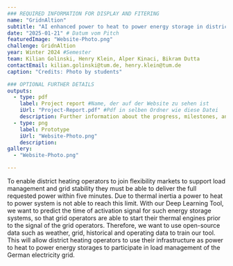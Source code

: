 ```yaml
---
### REQUIRED INFORMATION FOR DISPLAY AND FITERING
name: "GridnAltion"
subtitle: "AI enhanced power to heat to power energy storage in district heating grids."
date: "2025-01-21" # Datum vom Pitch
featuredImage: "Website-Photo.png"
challenge: GridnAltion
year: Winter 2024 #Semester
team: Kilian Golinski, Henry Klein, Alper Kinaci, Bikram Dutta
contactEmail: kilian.golinski@tum.de, henry.klein@tum.de
caption: "Credits: Photo by students"

### OPTIONAL FURTHER DETAILS
outputs:
  - type: pdf
    label: Project report #Name, der auf der Website zu sehen ist
    iUrl: "Project-Report.pdf" #Pdf in selben Ordner wie diese Datei
    description: Further information about the progress, milestones, and roadblocks.
  - type: png
    label: Prototype
    iUrl: "Website-Photo.png"
    description:
gallery:
  - "Website-Photo.png"

---
```


To enable district heating operators to join flexibility markets to support load management and grid stability they must be able to deliver the full requested power within five minutes. Due to thermal inertia a power to heat to power system is not able to reach this limit. With our Deep Learning Tool, we want to predict the time of activation signal for such energy storage systems, so that grid operators are able to start their thermal engines prior to the signal of the grid operators. Therefore, we want to use open-source data such as weather, grid, historical and operating data to train our tool. This will allow district heating operators to use their infrastructure as power to heat to power energy storages to participate in load management of the German electricity grid.
